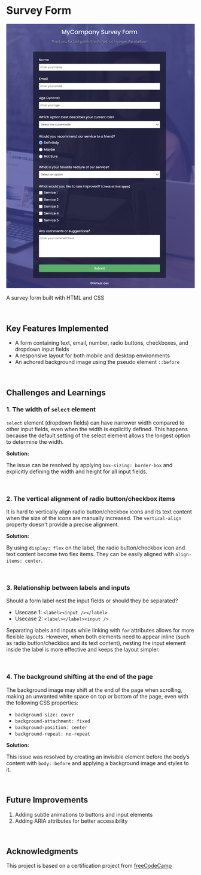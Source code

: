 # Survey Form

<img src="surveyform.png">

<p></p>
A survey form built with HTML and CSS

<p></p>
<br>

## Key Features Implemented

- A form containing text, email, number, radio buttons, checkboxes, and dropdown input fields
- A responsive layout for both mobile and desktop environments
- An achored background image using the pseudo element `::before`

<br>

## Challenges and Learnings

### 1. The width of `select` element

`select` element (dropdown fields) can have narrower width compared to other input fields, even when the width is explicitly defined. This happens because the default setting of the select element allows the longest option to determine the width.

**Solution:**

The issue can be resolved by applying `box-sizing: border-box` and explicitly defining the width and height for all input fields.

<br>

### 2. The vertical alignment of radio button/checkbox items

It is hard to vertically align radio button/checkbox icons and its text content when the size of the icons are manually increased. The `vertical-align` property doesn't provide a precise alignment.

**Solution:**

By using `display: flex` on the label, the radio button/checkbox icon and text content become two flex items. They can be easily aligned with `align-items: center`.

<br>

### 3. Relationship between labels and inputs

Should a form label nest the input fields or should they be separated?

- Usecase 1: `<label><input /></label>`
- Usecase 2: `<label></label><input />`

Separating labels and inputs while linking with `for` attributes allows for more flexible layouts. However, when both elements need to appear inline (such as radio button/checkbox and its text content), nesting the input element inside the label is more effective and keeps the layout simpler.

<br>

### 4. The background shifting at the end of the page

The background image may shift at the end of the page when scrolling, making an unwanted white space on top or bottom of the page, even with the following CSS properties:

- `background-size: cover`
- `background-attachment: fixed`
- `background-position: center`
- `background-repeat: no-repeat`

**Solution:**

This issue was resolved by creating an invisible element before the body’s content with `body::before` and applying a background image and styles to it.

<br>

## Future Improvements

1. Adding subtle animations to buttons and input elements
2. Adding ARIA attributes for better accessibility

<br>

## Acknowledgments

This project is based on a certification project from <a href="https://survey-form.freecodecamp.rocks/">freeCodeCamp</a>
